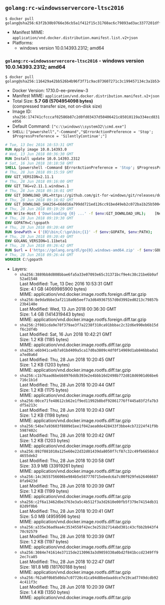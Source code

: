## `golang:rc-windowsservercore-ltsc2016`

```console
$ docker pull golang@sha256:63f2b30b9766e36cb5a1f412f15c31760ac6c79893ad3ac3377201dffbce47c6
```

-	Manifest MIME: `application/vnd.docker.distribution.manifest.list.v2+json`
-	Platforms:
	-	windows version 10.0.14393.2312; amd64

### `golang:rc-windowsservercore-ltsc2016` - windows version 10.0.14393.2312; amd64

```console
$ docker pull golang@sha256:116429a42bb526b4b96f3f71c9ac873607271c3c199457134c3a1b5341db665c
```

-	Docker Version: 17.10.0-ee-preview-3
-	Manifest MIME: `application/vnd.docker.distribution.manifest.v2+json`
-	Total Size: **5.7 GB (5704954098 bytes)**  
	(compressed transfer size, not on-disk size)
-	Image ID: `sha256:174741cfcccaf02586b87c2d0fd03437d50406421c85010119a334ecd831e056`
-	Default Command: `["c:\\windows\\system32\\cmd.exe"]`
-	`SHELL`: `["powershell","-Command","$ErrorActionPreference = 'Stop'; $ProgressPreference = 'SilentlyContinue';"]`

```dockerfile
# Tue, 13 Dec 2016 10:53:31 GMT
RUN Apply image 10.0.14393.0
# Wed, 13 Jun 2018 00:36:30 GMT
RUN Install update 10.0.14393.2312
# Sat, 16 Jun 2018 10:18:58 GMT
SHELL [powershell -Command $ErrorActionPreference = 'Stop'; $ProgressPreference = 'SilentlyContinue';]
# Thu, 28 Jun 2018 09:15:59 GMT
ENV GIT_VERSION=2.11.1
# Thu, 28 Jun 2018 09:16:00 GMT
ENV GIT_TAG=v2.11.1.windows.1
# Thu, 28 Jun 2018 09:16:01 GMT
ENV GIT_DOWNLOAD_URL=https://github.com/git-for-windows/git/releases/download/v2.11.1.windows.1/MinGit-2.11.1-64-bit.zip
# Thu, 28 Jun 2018 09:16:02 GMT
ENV GIT_DOWNLOAD_SHA256=668d16a799dd721ed126cc91bed49eb2c072ba1b25b50048280a4e2c5ed56e59
# Thu, 28 Jun 2018 09:19:29 GMT
RUN Write-Host ('Downloading {0} ...' -f $env:GIT_DOWNLOAD_URL); 	[Net.ServicePointManager]::SecurityProtocol = [Net.SecurityProtocolType]::Tls12; 	Invoke-WebRequest -Uri $env:GIT_DOWNLOAD_URL -OutFile 'git.zip'; 		Write-Host ('Verifying sha256 ({0}) ...' -f $env:GIT_DOWNLOAD_SHA256); 	if ((Get-FileHash git.zip -Algorithm sha256).Hash -ne $env:GIT_DOWNLOAD_SHA256) { 		Write-Host 'FAILED!'; 		exit 1; 	}; 		Write-Host 'Expanding ...'; 	Expand-Archive -Path git.zip -DestinationPath C:\git\.; 		Write-Host 'Removing ...'; 	Remove-Item git.zip -Force; 		Write-Host 'Updating PATH ...'; 	$env:PATH = 'C:\git\cmd;C:\git\mingw64\bin;C:\git\usr\bin;' + $env:PATH; 	[Environment]::SetEnvironmentVariable('PATH', $env:PATH, [EnvironmentVariableTarget]::Machine); 		Write-Host 'Verifying install ...'; 	Write-Host '  git --version'; git --version; 		Write-Host 'Complete.';
# Thu, 28 Jun 2018 09:19:30 GMT
ENV GOPATH=C:\gopath
# Thu, 28 Jun 2018 09:20:48 GMT
RUN $newPath = ('{0}\bin;C:\go\bin;{1}' -f $env:GOPATH, $env:PATH); 	Write-Host ('Updating PATH: {0}' -f $newPath); 	[Environment]::SetEnvironmentVariable('PATH', $newPath, [EnvironmentVariableTarget]::Machine);
# Thu, 28 Jun 2018 09:20:49 GMT
ENV GOLANG_VERSION=1.11beta1
# Thu, 28 Jun 2018 09:26:42 GMT
RUN $url = ('https://golang.org/dl/go{0}.windows-amd64.zip' -f $env:GOLANG_VERSION); 	Write-Host ('Downloading {0} ...' -f $url); 	Invoke-WebRequest -Uri $url -OutFile 'go.zip'; 		$sha256 = '1eeb874a919143f3e62b641ccd5ebbfd1b3d4f2184de1d6497f7b2b6df996960'; 	Write-Host ('Verifying sha256 ({0}) ...' -f $sha256); 	if ((Get-FileHash go.zip -Algorithm sha256).Hash -ne $sha256) { 		Write-Host 'FAILED!'; 		exit 1; 	}; 		Write-Host 'Expanding ...'; 	Expand-Archive go.zip -DestinationPath C:\; 		Write-Host 'Verifying install ("go version") ...'; 	go version; 		Write-Host 'Removing ...'; 	Remove-Item go.zip -Force; 		Write-Host 'Complete.';
# Thu, 28 Jun 2018 09:26:44 GMT
WORKDIR C:\gopath
```

-	Layers:
	-	`sha256:3889bb8d808bbae6fa5a33e07093e65c31371bcf9e4c38c21be6b9af52ad1548`  
		Last Modified: Tue, 13 Dec 2016 10:53:31 GMT  
		Size: 4.1 GB (4069985900 bytes)  
		MIME: application/vnd.docker.image.rootfs.foreign.diff.tar.gzip
	-	`sha256:8e9da9bbe3af2118a0b5eef7a3d649367557d0d3992ed0213c79857b23b4140e`  
		Last Modified: Wed, 13 Jun 2018 00:36:30 GMT  
		Size: 1.4 GB (1414319443 bytes)  
		MIME: application/vnd.docker.image.rootfs.foreign.diff.tar.gzip
	-	`sha256:2f081cda9e78f379ae3f7a2238f310ca91bbbac2c32d6e990eb6b15df6c2df4b`  
		Last Modified: Sat, 16 Jun 2018 10:42:21 GMT  
		Size: 1.2 KB (1185 bytes)  
		MIME: application/vnd.docker.image.rootfs.diff.tar.gzip
	-	`sha256:e6b941ca4b7a91bd409a5ca17d0a3809c4df0f14969d1ab846bbada1a7ed0a6d`  
		Last Modified: Thu, 28 Jun 2018 10:20:45 GMT  
		Size: 1.2 KB (1203 bytes)  
		MIME: application/vnd.docker.image.rootfs.diff.tar.gzip
	-	`sha256:c1b76aad6bebb8976ddb393e2e4bbb16d2498b772d818d6901d66be6716c1b1d`  
		Last Modified: Thu, 28 Jun 2018 10:20:44 GMT  
		Size: 1.2 KB (1175 bytes)  
		MIME: application/vnd.docker.image.rootfs.diff.tar.gzip
	-	`sha256:00ce71fe48612cb62e1f9ed11992b8bdf92861776ff445a83f2fa7b3df5a213c`  
		Last Modified: Thu, 28 Jun 2018 10:20:43 GMT  
		Size: 1.2 KB (1198 bytes)  
		MIME: application/vnd.docker.image.rootfs.diff.tar.gzip
	-	`sha256:54be7a93603f8809d1ee1f042aea0de428433f3bbe4cb72224f41f9b5987402c`  
		Last Modified: Thu, 28 Jun 2018 10:20:42 GMT  
		Size: 1.2 KB (1203 bytes)  
		MIME: application/vnd.docker.image.rootfs.diff.tar.gzip
	-	`sha256:892f081010a125e60e22d32d01439da8050f7cf87c32c49fb6658dcd4655deb2`  
		Last Modified: Thu, 28 Jun 2018 10:20:58 GMT  
		Size: 33.9 MB (33919261 bytes)  
		MIME: application/vnd.docker.image.rootfs.diff.tar.gzip
	-	`sha256:14c3655756606be984b5e587770715ebedc6a7c00f929feb264666878fa9423d`  
		Last Modified: Thu, 28 Jun 2018 10:20:39 GMT  
		Size: 1.2 KB (1199 bytes)  
		MIME: application/vnd.docker.image.rootfs.diff.tar.gzip
	-	`sha256:c2f6a13462dbe3763e3a5c4b512f3a3d2610e00fb5f379e74154db3182d9f0b6`  
		Last Modified: Thu, 28 Jun 2018 10:20:41 GMT  
		Size: 5.0 MB (4959596 bytes)  
		MIME: application/vnd.docker.image.rootfs.diff.tar.gzip
	-	`sha256:a335e36ad9aa4c3534558f42ec3e251b2714abd301c43cfbb2b943f470c92579`  
		Last Modified: Thu, 28 Jun 2018 10:20:39 GMT  
		Size: 1.2 KB (1197 bytes)  
		MIME: application/vnd.docker.image.rootfs.diff.tar.gzip
	-	`sha256:3084e741614e37115de2130963a3d9059330a0bd2f841bccd2349ff92ec7ca85`  
		Last Modified: Thu, 28 Jun 2018 10:22:47 GMT  
		Size: 181.8 MB (181760188 bytes)  
		MIME: application/vnd.docker.image.rootfs.diff.tar.gzip
	-	`sha256:f62a0f0b85d0da7c07720c41ca94d8bedaaddce7e19cad7749dcdb924c411f3c`  
		Last Modified: Thu, 28 Jun 2018 10:20:39 GMT  
		Size: 1.4 KB (1350 bytes)  
		MIME: application/vnd.docker.image.rootfs.diff.tar.gzip

